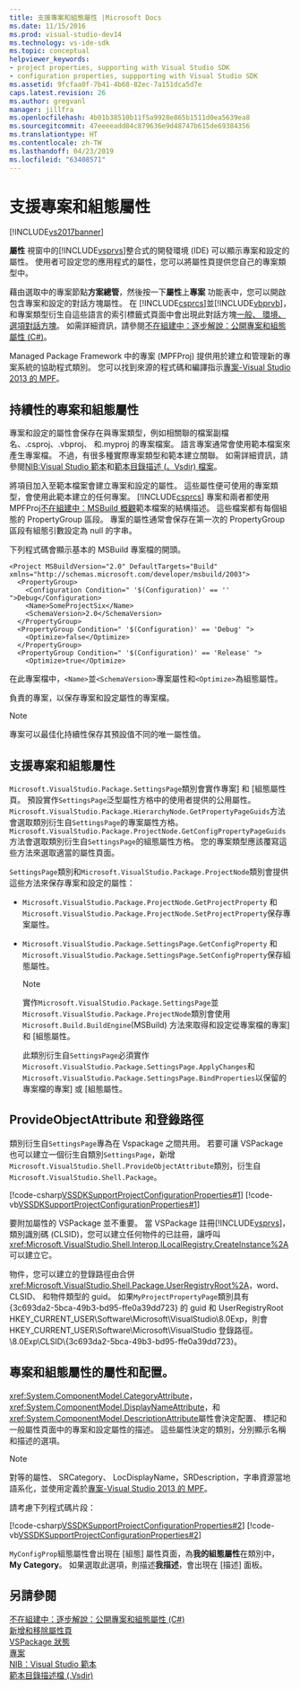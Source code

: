```yaml
---
title: 支援專案和組態屬性 |Microsoft Docs
ms.date: 11/15/2016
ms.prod: visual-studio-dev14
ms.technology: vs-ide-sdk
ms.topic: conceptual
helpviewer_keywords:
- project properties, supporting with Visual Studio SDK
- configuration properties, suppporting with Visual Studio SDK
ms.assetid: 9fcfaa0f-7b41-4b68-82ec-7a151dca5d7e
caps.latest.revision: 26
ms.author: gregvanl
manager: jillfra
ms.openlocfilehash: 4b01b38510b11f5a9928e865b1511d0ea5639ea8
ms.sourcegitcommit: 47eeeeadd84c879636e9d48747b615de69384356
ms.translationtype: HT
ms.contentlocale: zh-TW
ms.lasthandoff: 04/23/2019
ms.locfileid: "63408571"
---
```

# <a name="support-for-project-and-configuration-properties"></a>支援專案和組態屬性
[!INCLUDE[vs2017banner](../../includes/vs2017banner.md)]

**屬性** 視窗中的[!INCLUDE[vsprvs](../../includes/vsprvs-md.md)]整合式的開發環境 (IDE) 可以顯示專案和設定的屬性。 使用者可設定您的應用程式的屬性，您可以將屬性頁提供您自己的專案類型中。  
  
 藉由選取中的專案節點**方案總管**，然後按一下**屬性**上**專案** 功能表中，您可以開啟包含專案和設定的對話方塊屬性。 在 [!INCLUDE[csprcs](../../includes/csprcs-md.md)]並[!INCLUDE[vbprvb](../../includes/vbprvb-md.md)]，和專案類型衍生自這些語言的索引標籤式頁面中會出現此對話方塊[一般、 環境、 選項對話方塊](../../ide/reference/general-environment-options-dialog-box.md)。 如需詳細資訊，請參閱[不在組建中：逐步解說：公開專案和組態屬性 (C#)](http://msdn.microsoft.com/d850d63b-25e2-4505-9f3d-eb038d7c1d0e)。  
  
 Managed Package Framework 中的專案 (MPFProj) 提供用於建立和管理新的專案系統的協助程式類別。 您可以找到來源的程式碼和編譯指示[專案-Visual Studio 2013 的 MPF](http://mpfproj12.codeplex.com/)。  
  
## <a name="persistence-of-project-and-configuration-properties"></a>持續性的專案和組態屬性  
 專案和設定的屬性會保存在與專案類型，例如相關聯的檔案副檔名、.csproj、.vbproj、 和.myproj 的專案檔案。 語言專案通常會使用範本檔案來產生專案檔。 不過，有很多種實際專案類型和範本建立關聯。 如需詳細資訊，請參閱[NIB:Visual Studio 範本](http://msdn.microsoft.com/141fccaa-d68f-4155-822b-27f35dd94041)和[範本目錄描述 (。Vsdir) 檔案](../../extensibility/internals/template-directory-description-dot-vsdir-files.md)。  
  
 將項目加入至範本檔案會建立專案和設定的屬性。 這些屬性便可使用的專案類型，會使用此範本建立的任何專案。 [!INCLUDE[csprcs](../../includes/csprcs-md.md)] 專案和兩者都使用 MPFProj[不在組建中：MSBuild 概觀](http://msdn.microsoft.com/b588fd73-a45b-4706-908f-cc131bccfbde)範本檔案的結構描述。 這些檔案都有每個組態的 PropertyGroup 區段。 專案的屬性通常會保存在第一次的 PropertyGroup 區段有組態引數設定為 null 的字串。  
  
 下列程式碼會顯示基本的 MSBuild 專案檔的開頭。  
  
```  
<Project MSBuildVersion="2.0" DefaultTargets="Build" xmlns="http://schemas.microsoft.com/developer/msbuild/2003">  
  <PropertyGroup>  
    <Configuration Condition=" '$(Configuration)' == '' ">Debug</Configuration>  
    <Name>SomeProjectSix</Name>  
    <SchemaVersion>2.0</SchemaVersion>  
  </PropertyGroup>  
  <PropertyGroup Condition=" '$(Configuration)' == 'Debug' ">  
    <Optimize>false</Optimize>  
  </PropertyGroup>  
  <PropertyGroup Condition=" '$(Configuration)' == 'Release' ">  
    <Optimize>true</Optimize>  
```  
  
 在此專案檔中，`<Name>`並`<SchemaVersion>`專案屬性和`<Optimize>`為組態屬性。  
  
 負責的專案，以保存專案和設定屬性的專案檔。  
  
> [!NOTE]
> 專案可以最佳化持續性保存其預設值不同的唯一屬性值。  
  
## <a name="support-for-project-and-configuration-properties"></a>支援專案和組態屬性  
 `Microsoft.VisualStudio.Package.SettingsPage`類別會實作專案] 和 [組態屬性頁。 預設實作`SettingsPage`泛型屬性方格中的使用者提供的公用屬性。 `Microsoft.VisualStudio.Package.HierarchyNode.GetPropertyPageGuids`方法會選取類別衍生自`SettingsPage`的專案屬性方格。 `Microsoft.VisualStudio.Package.ProjectNode.GetConfigPropertyPageGuids`方法會選取類別衍生自`SettingsPage`的組態屬性方格。 您的專案類型應該覆寫這些方法來選取適當的屬性頁面。  
  
 `SettingsPage`類別和`Microsoft.VisualStudio.Package.ProjectNode`類別會提供這些方法來保存專案和設定的屬性：  
  
- `Microsoft.VisualStudio.Package.ProjectNode.GetProjectProperty` 和`Microsoft.VisualStudio.Package.ProjectNode.SetProjectProperty`保存專案屬性。  
  
- `Microsoft.VisualStudio.Package.SettingsPage.GetConfigProperty` 和`Microsoft.VisualStudio.Package.SettingsPage.SetConfigProperty`保存組態屬性。  
  
  > [!NOTE]
  > 實作`Microsoft.VisualStudio.Package.SettingsPage`並`Microsoft.VisualStudio.Package.ProjectNode`類別會使用`Microsoft.Build.BuildEngine`(MSBuild) 方法來取得和設定從專案檔的專案] 和 [組態屬性。  
  
  此類別衍生自`SettingsPage`必須實作`Microsoft.VisualStudio.Package.SettingsPage.ApplyChanges`和`Microsoft.VisualStudio.Package.SettingsPage.BindProperties`以保留的專案檔的專案] 或 [組態屬性。  
  
## <a name="provideobjectattribute-and-registry-path"></a>ProvideObjectAttribute 和登錄路徑  
 類別衍生自`SettingsPage`專為在 Vspackage 之間共用。 若要可讓 VSPackage 也可以建立一個衍生自類別`SettingsPage`，新增`Microsoft.VisualStudio.Shell.ProvideObjectAttribute`類別，衍生自`Microsoft.VisualStudio.Shell.Package`。  
  
 [!code-csharp[VSSDKSupportProjectConfigurationProperties#1](../../snippets/csharp/VS_Snippets_VSSDK/vssdksupportprojectconfigurationproperties/cs/vssdksupportprojectconfigurationpropertiespackage.cs#1)]
 [!code-vb[VSSDKSupportProjectConfigurationProperties#1](../../snippets/visualbasic/VS_Snippets_VSSDK/vssdksupportprojectconfigurationproperties/vb/vssdksupportprojectconfigurationpropertiespackage.vb#1)]  
  
 要附加屬性的 VSPackage 並不重要。 當 VSPackage 註冊[!INCLUDE[vsprvs](../../includes/vsprvs-md.md)]，類別識別碼 (CLSID)，您可以建立任何物件的已註冊，讓呼叫<xref:Microsoft.VisualStudio.Shell.Interop.ILocalRegistry.CreateInstance%2A>可以建立它。  
  
 物件，您可以建立的登錄路徑由合併<xref:Microsoft.VisualStudio.Shell.Package.UserRegistryRoot%2A>，word、 CLSID、 和物件類型的 guid。 如果`MyProjectPropertyPage`類別具有 {3c693da2-5bca-49b3-bd95-ffe0a39dd723} 的 guid 和 UserRegistryRoot HKEY_CURRENT_USER\Software\Microsoft\VisualStudio\8.0Exp，則會 HKEY_CURRENT_USER\Software\Microsoft\VisualStudio 登錄路徑。\8.0Exp\CLSID\\{3c693da2-5bca-49b3-bd95-ffe0a39dd723}。  
  
## <a name="project-and-configuration-property-attributes-and-layout"></a>專案和組態屬性的屬性和配置。  
 <xref:System.ComponentModel.CategoryAttribute>， <xref:System.ComponentModel.DisplayNameAttribute>，和<xref:System.ComponentModel.DescriptionAttribute>屬性會決定配置、 標記和一般屬性頁面中的專案和設定屬性的描述。 這些屬性決定的類別，分別顯示名稱和描述的選項。  
  
> [!NOTE]
> 對等的屬性、 SRCategory、 LocDisplayName，SRDescription，字串資源當地語系化，並使用定義於[專案-Visual Studio 2013 的 MPF](http://mpfproj12.codeplex.com/)。  
  
 請考慮下列程式碼片段：  
  
 [!code-csharp[VSSDKSupportProjectConfigurationProperties#2](../../snippets/csharp/VS_Snippets_VSSDK/vssdksupportprojectconfigurationproperties/cs/myprojectpropertypage.cs#2)]
 [!code-vb[VSSDKSupportProjectConfigurationProperties#2](../../snippets/visualbasic/VS_Snippets_VSSDK/vssdksupportprojectconfigurationproperties/vb/myprojectpropertypage.vb#2)]  
  
 `MyConfigProp`組態屬性會出現在 [組態] 屬性頁面，為**我的組態屬性**在類別中， **My Category**。 如果選取此選項，則描述**我描述**，會出現在 [描述] 面板。  
  
## <a name="see-also"></a>另請參閱  
 [不在組建中：逐步解說：公開專案和組態屬性 (C#)](http://msdn.microsoft.com/d850d63b-25e2-4505-9f3d-eb038d7c1d0e)   
 [新增和移除屬性頁](../../extensibility/adding-and-removing-property-pages.md)   
 [VSPackage 狀態](../../misc/vspackage-state.md)   
 [專案](../../extensibility/internals/projects.md)   
 [NIB：Visual Studio 範本](http://msdn.microsoft.com/141fccaa-d68f-4155-822b-27f35dd94041)   
 [範本目錄描述檔 (.Vsdir)](../../extensibility/internals/template-directory-description-dot-vsdir-files.md)
